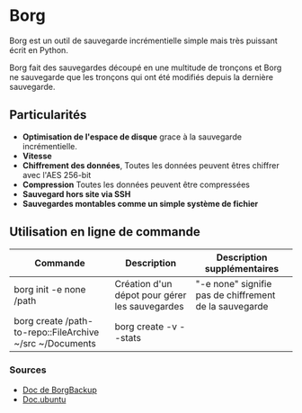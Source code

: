 # Borg

Borg est un outil de sauvegarde incrémentielle simple mais très puissant écrit en Python.

Borg fait des sauvegardes découpé en une multitude de tronçons et Borg ne sauvegarde que les tronçons qui ont été modifiés depuis la dernière sauvegarde.

## Particularités

- **Optimisation de l'espace de disque** grace à la sauvegarde incrémentielle.
- **Vitesse** 
- **Chiffrement des données**, Toutes les données peuvent êtres chiffrer avec l'AES 256-bit
- **Compression** Toutes les données peuvent être compressées
- **Sauvegard hors site via SSH**
- **Sauvegardes montables comme un simple système de fichier**

## Utilisation en ligne de commande

| Commande | Description | Description supplémentaires |
| ----     | ----  | ----- |
| borg init -e none /path | Création d'un dépot pour gérer les sauvegardes | "-e none" signifie pas de chiffrement de la sauvegarde |
| borg create /path-to-repo::FileArchive ~/src ~/Documents | borg create -v --stats



### Sources
- [Doc de BorgBackup](https://borgbackup.readthedocs.io/en/stable/usage/general.html)
- [Doc.ubuntu](https://doc.ubuntu-fr.org/borgbackup)